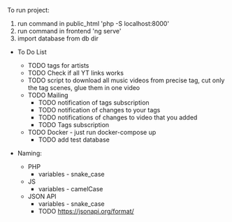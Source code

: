 To run project:
1. run command in public_html 'php -S localhost:8000'
2. run command in frontend 'ng serve' 
3. import database from db dir

* To Do List
    * TODO tags for artists
    * TODO Check if all YT links works
    * TODO script to download all music videos from precise tag, cut only the tag scenes, glue them in one video  
    * TODO Mailing
        * TODO notification of tags subscription
        * TODO notification of changes to your tags 
        * TODO notifications of changes to video that you added
        * TODO Tags subscription
    * TODO Docker - just run docker-compose up
        * TODO add test database     
        
* Naming:
  * PHP
    * variables - snake_case
  * JS
    * variables - camelCase
  * JSON API
    * variables - snake_case  
    * TODO https://jsonapi.org/format/
    
    